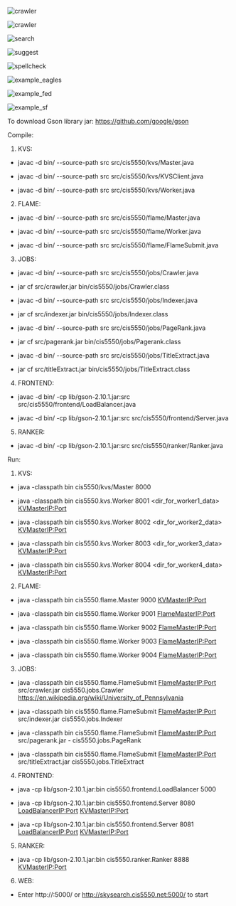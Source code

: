 ![crawler](https://github.com/zhihua-zhang/SkySearch/blob/main/asset/crawler.png "Crawler Workflow")
<p><img src="https://github.com/zhihua-zhang/SkySearch/blob/main/asset/crawler.png" alt="crawler" title="Crawler Workflow"/></p>
<p><img src="https://github.com/zhihua-zhang/SkySearch/blob/main/asset/search.png" alt="search" title="Search Workflow"/></p>
<p><img src="https://github.com/zhihua-zhang/SkySearch/blob/main/asset/suggest.png" alt="suggest" title="Search Suggestion"/></p>
<p><img src="https://github.com/zhihua-zhang/SkySearch/blob/main/asset/spellcheck.png" alt="spellcheck" title="Search Spellcheck"/></p>
<p><img src="https://github.com/zhihua-zhang/SkySearch/blob/main/asset/example_eagles.png" alt="example_eagles" title="Search 'eagles philly'"/></p>
<p><img src="https://github.com/zhihua-zhang/SkySearch/blob/main/asset/example_fed.png" alt="example_fed" title="Search 'fed reserve interest rate'"/></p>
<p><img src="https://github.com/zhihua-zhang/SkySearch/blob/main/asset/example_sf.png" alt="example_sf" title="Search 'visiting san francisco'"/></p>


To download Gson library jar: https://github.com/google/gson


Compile:

1. KVS:

- javac -d bin/ --source-path src src/cis5550/kvs/Master.java 

- javac -d bin/ --source-path src src/cis5550/kvs/KVSClient.java

- javac -d bin/ --source-path src src/cis5550/kvs/Worker.java


2. FLAME:

- javac -d bin/ --source-path src src/cis5550/flame/Master.java

- javac -d bin/ --source-path src src/cis5550/flame/Worker.java

- javac -d bin/ --source-path src src/cis5550/flame/FlameSubmit.java


3. JOBS:

- javac -d bin/ --source-path src src/cis5550/jobs/Crawler.java

- jar cf src/crawler.jar bin/cis5550/jobs/Crawler.class

- javac -d bin/ --source-path src src/cis5550/jobs/Indexer.java

- jar cf src/indexer.jar bin/cis5550/jobs/Indexer.class

- javac -d bin/ --source-path src src/cis5550/jobs/PageRank.java

- jar cf src/pagerank.jar bin/cis5550/jobs/Pagerank.class

- javac -d bin/ --source-path src src/cis5550/jobs/TitleExtract.java

- jar cf src/titleExtract.jar bin/cis5550/jobs/TitleExtract.class


4. FRONTEND:

- javac -d bin/ -cp lib/gson-2.10.1.jar:src src/cis5550/frontend/LoadBalancer.java

- javac -d bin/ -cp lib/gson-2.10.1.jar:src src/cis5550/frontend/Server.java


5. RANKER:

- javac -d bin/ -cp lib/gson-2.10.1.jar:src src/cis5550/ranker/Ranker.java


Run:

1. KVS:

- java -classpath bin cis5550/kvs/Master 8000

- java -classpath bin cis5550.kvs.Worker 8001 <dir_for_worker1_data> <KVMasterIP:Port>

- java -classpath bin cis5550.kvs.Worker 8002 <dir_for_worker2_data> <KVMasterIP:Port>

- java -classpath bin cis5550.kvs.Worker 8003 <dir_for_worker3_data> <KVMasterIP:Port>

- java -classpath bin cis5550.kvs.Worker 8004 <dir_for_worker4_data> <KVMasterIP:Port>


2. FLAME:

- java -classpath bin cis5550.flame.Master 9000 <KVMasterIP:Port>

- java -classpath bin cis5550.flame.Worker 9001 <FlameMasterIP:Port>

- java -classpath bin cis5550.flame.Worker 9002 <FlameMasterIP:Port>

- java -classpath bin cis5550.flame.Worker 9003 <FlameMasterIP:Port>

- java -classpath bin cis5550.flame.Worker 9004 <FlameMasterIP:Port>


3. JOBS:

- java -classpath bin cis5550.flame.FlameSubmit <FlameMasterIP:Port> src/crawler.jar cis5550.jobs.Crawler https://en.wikipedia.org/wiki/University_of_Pennsylvania

- java -classpath bin cis5550.flame.FlameSubmit <FlameMasterIP:Port> src/indexer.jar cis5550.jobs.Indexer

- java -classpath bin cis5550.flame.FlameSubmit <FlameMasterIP:Port> src/pagerank.jar - cis5550.jobs.PageRank

- java -classpath bin cis5550.flame.FlameSubmit <FlameMasterIP:Port> src/titleExtract.jar cis5550.jobs.TitleExtract


4. FRONTEND:

- java -cp lib/gson-2.10.1.jar:bin cis5550.frontend.LoadBalancer 5000

- java -cp lib/gson-2.10.1.jar:bin cis5550.frontend.Server 8080 <LoadBalancerIP:Port> <KVMasterIP:Port>

- java -cp lib/gson-2.10.1.jar:bin cis5550.frontend.Server 8081 <LoadBalancerIP:Port> <KVMasterIP:Port>

5. RANKER:

- java -cp lib/gson-2.10.1.jar:bin cis5550.ranker.Ranker 8888 <KVMasterIP:Port>

6. WEB:

- Enter http://<LoadBalancerIP>:5000/ or http://skysearch.cis5550.net:5000/ to start
